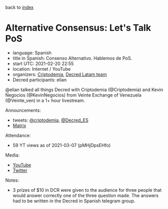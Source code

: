 back to [index](index.md)

# Alternative Consensus: Let's Talk PoS

- language: Spanish
- title in Spanish: Consenso Alternativo. Hablemos de PoS.
- start UTC: 2021-02-20 22:55
- location: Internet / YouTube
- organizers: [Criptodemia](https://twitter.com/criptodemia), [Decred Latam team](https://twitter.com/Decred_ES)
- Decred participants: elian

\@elian talked all things Decred with Criptodemia (@Criptodemia) and Kevin Negocios (@KevinNegocios) from Veinte Exchange of Venezuela (@Veinte\_ven) in a 1+ hour livestream.

Announcements:

- tweets: [@criptodemia](https://twitter.com/criptodemia/status/1362393116846792707), [@Decred_ES](https://twitter.com/Decred_ES/status/1362902867896643586)
- [Matrix](https://matrix.to/#/!clHjlICBEtCtAdTupf:decred.org/$Yk4fL8Gq4sV4TklmCilJFr3iP4dhi3DgdyPOMegz6O0)

Attendance:

- 59 YT views as of 2021-03-07 (pMHjDpsEHfo)

Media:

- [YouTube](https://www.youtube.com/watch?v=pMHjDpsEHfo)
- [Twitter](https://twitter.com/Decred_ES/status/1363261844517969926)

Notes:

- 3 prizes of $10 in DCR were given to the audience for three people that would answer correctly one of the three question made. The answers had to be written in the Decred in Spanish telegram group.

